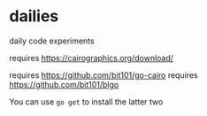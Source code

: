 # dailies
daily code experiments

requires https://cairographics.org/download/

requires https://github.com/bit101/go-cairo
requires https://github.com/bit101/blgo

You can use `go get` to install the latter two
